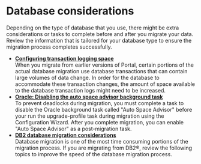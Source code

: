 # Database considerations

Depending on the type of database that you use, there might be extra considerations or tasks to complete before and after you migrate your data. Review the information that is tailored for your database type to ensure the migration process completes successfully.

-   **[Configuring transaction logging space](../migrate/mig_cfg_transaction_log_space.md)**  
When you migrate from earlier versions of Portal, certain portions of the actual database migration use database transactions that can contain large volumes of data change. In order for the database to accommodate these transaction changes, the amount of space available to the database transaction logs might need to be increased.
-   **[Oracle: Disabling the auto space advisor background task](../migrate/mig_pre_oracle_disableasa.md)**  
To prevent deadlocks during migration, you must complete a task to disable the Oracle background task called "Auto Space Advisor" before your run the upgrade-profile task during migration using the Configuration Wizard. After you complete migration, you can enable "Auto Space Advisor" as a post-migration task.
-   **[DB2 database migration considerations](../migrate/mig_pre_db2.md)**  
Database migration is one of the most time consuming portions of the migration process. If you are migrating from DB2®, review the following topics to improve the speed of the database migration process.


